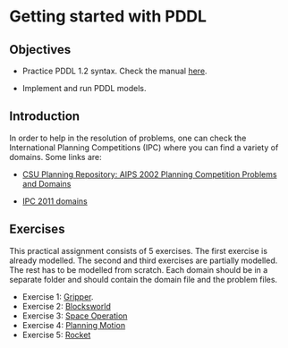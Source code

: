 # Getting started with PDDL

## Objectives

* Practice PDDL 1.2 syntax. Check the manual [here](https://homepages.inf.ed.ac.uk/mfourman/tools/propplan/pddl.pdf).

* Implement and run PDDL models.

## Introduction

In order to help in the resolution of problems, one can check the International Planning Competitions (IPC) where you can find a variety of domains. Some links are:

* [CSU Planning Repository: AIPS 2002 Planning Competition Problems and Domains](http://www.cs.colostate.edu/meps/repository/aips2002.html)

* [IPC 2011 domains](http://www.plg.inf.uc3m.es/ipc2011-deterministic/Domains)


## Exercises 
This practical assignment consists of 5 exercises. The first exercise is already modelled. The second and third exercises are partially modelled. The rest has to be modelled from scratch. Each domain should be in a separate folder and should contain the domain file and the problem files. 
 -  Exercise 1: [Gripper](Gripper.md).
 -  Exercise 2: [Blocksworld](Blocksworld.md)
 -  Exercise 3: [Space Operation](SpaceOperation.md)
 -  Exercise 4: [Planning Motion](PlanningMotion.md)
 -  Exercise 5: [Rocket](Rocket.md)

